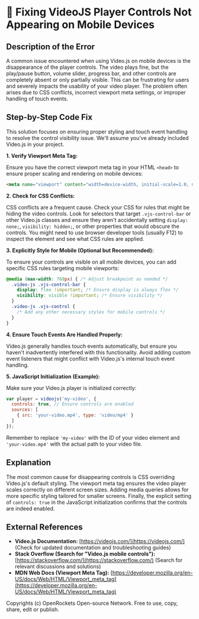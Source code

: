 # 🐞 Fixing VideoJS Player Controls Not Appearing on Mobile Devices


## Description of the Error

A common issue encountered when using Video.js on mobile devices is the disappearance of the player controls.  The video plays fine, but the play/pause button, volume slider, progress bar, and other controls are completely absent or only partially visible. This can be frustrating for users and severely impacts the usability of your video player. The problem often arises due to CSS conflicts, incorrect viewport meta settings, or improper handling of touch events.

## Step-by-Step Code Fix

This solution focuses on ensuring proper styling and touch event handling to resolve the control visibility issue. We'll assume you've already included Video.js in your project.


**1. Verify Viewport Meta Tag:**

Ensure you have the correct viewport meta tag in your HTML `<head>` to ensure proper scaling and rendering on mobile devices:

```html
<meta name="viewport" content="width=device-width, initial-scale=1.0, maximum-scale=1.0, user-scalable=no">
```

**2. Check for CSS Conflicts:**

CSS conflicts are a frequent cause.  Check your CSS for rules that might be hiding the video controls. Look for selectors that target `.vjs-control-bar` or other Video.js classes and ensure they aren't accidentally setting `display: none;`, `visibility: hidden;`, or other properties that would obscure the controls.  You might need to use browser developer tools (usually F12) to inspect the element and see what CSS rules are applied.

**3.  Explicitly Style for Mobile (Optional but Recommended):**

To ensure your controls are visible on all mobile devices, you can add specific CSS rules targeting mobile viewports:

```css
@media (max-width: 768px) { /* Adjust breakpoint as needed */
  .video-js .vjs-control-bar {
    display: flex !important; /* Ensure display is always flex */
    visibility: visible !important; /* Ensure visibility */
  }
  .video-js .vjs-control {
    /* Add any other necessary styles for mobile controls */
  }
}
```

**4.  Ensure Touch Events Are Handled Properly:**

Video.js generally handles touch events automatically, but ensure you haven't inadvertently interfered with this functionality. Avoid adding custom event listeners that might conflict with Video.js's internal touch event handling.

**5.  JavaScript Initialization (Example):**

Make sure your Video.js player is initialized correctly:

```javascript
var player = videojs('my-video', {
  controls: true, // Ensure controls are enabled
  sources: [
    { src: 'your-video.mp4', type: 'video/mp4' }
  ]
});
```
Remember to replace `'my-video'` with the ID of your video element and `'your-video.mp4'` with the actual path to your video file.


## Explanation

The most common cause for disappearing controls is CSS overriding Video.js's default styling. The viewport meta tag ensures the video player scales correctly on different screen sizes. Adding media queries allows for more specific styling tailored for smaller screens.  Finally, the explicit setting of `controls: true` in the JavaScript initialization confirms that the controls are indeed enabled.


## External References

* **Video.js Documentation:** [https://videojs.com/](https://videojs.com/) (Check for updated documentation and troubleshooting guides)
* **Stack Overflow (Search for "Video.js mobile controls"):** [https://stackoverflow.com/](https://stackoverflow.com/) (Search for relevant discussions and solutions)
* **MDN Web Docs (Viewport Meta Tag):** [https://developer.mozilla.org/en-US/docs/Web/HTML/Viewport_meta_tag](https://developer.mozilla.org/en-US/docs/Web/HTML/Viewport_meta_tag)


Copyrights (c) OpenRockets Open-source Network. Free to use, copy, share, edit or publish.

